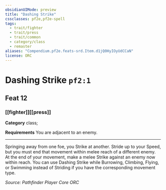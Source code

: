 ```yaml
---
obsidianUIMode: preview
title: "Dashing Strike"
cssclasses: pf2e,pf2e-spell
tags:
  - trait/fighter
  - trait/press
  - trait/common
  - category/class
  - remaster
aliases: "Compendium.pf2e.feats-srd.Item.d1jQ0HyIOyUdCCaN"
license: ORC
---
```

# Dashing Strike `pf2:1`
## Feat 12
### [[fighter]][[press]]

**Category** class; 




**Requirements** You are adjacent to an enemy.

* * *

Springing away from one foe, you Strike at another. Stride up to your Speed, but you must end that movement within melee reach of a different enemy. At the end of your movement, make a melee Strike against an enemy now within reach. You can use Dashing Strike while Burrowing, Climbing, Flying, or Swimming instead of Striding if you have the corresponding movement type.

*Source: Pathfinder Player Core*
*ORC*